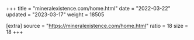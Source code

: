 +++
title = "mineralexistence.com/home.html"
date = "2022-03-22"
updated = "2023-03-17"
weight = 18505

[extra]
source = "https://mineralexistence.com/home.html"
ratio = 18
size = 18
+++

